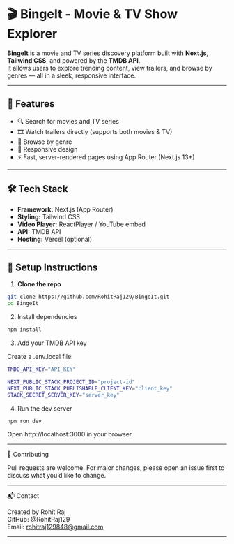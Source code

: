# 🎬 BingeIt - Movie & TV Show Explorer

**BingeIt** is a movie and TV series discovery platform built with **Next.js**, **Tailwind CSS**, and powered by the **TMDB API**.  
It allows users to explore trending content, view trailers, and browse by genres — all in a sleek, responsive interface.

---

## 🚀 Features

- 🔍 Search for movies and TV series
- 🎞️ Watch trailers directly (supports both movies & TV)
- 🧲 Browse by genre
- 📱 Responsive design
- ⚡ Fast, server-rendered pages using App Router (Next.js 13+)

---

## 🛠️ Tech Stack

- **Framework:** Next.js (App Router)
- **Styling:** Tailwind CSS
- **Video Player:** ReactPlayer / YouTube embed
- **API:** TMDB API
- **Hosting:** Vercel (optional)

---

## 🔧 Setup Instructions

1. **Clone the repo**

```bash
git clone https://github.com/RohitRaj129/BingeIt.git
cd BingeIt
```

2. Install dependencies

```bash
npm install
```

3. Add your TMDB API key

Create a .env.local file:

```bash
TMDB_API_KEY="API_KEY"

NEXT_PUBLIC_STACK_PROJECT_ID="project-id"
NEXT_PUBLIC_STACK_PUBLISHABLE_CLIENT_KEY="client_key"
STACK_SECRET_SERVER_KEY="server_key"
```

4. Run the dev server

```bash
npm run dev
```

Open http://localhost:3000 in your browser.

---

🤝 Contributing

Pull requests are welcome. For major changes, please open an issue first to discuss what you’d like to change.

---

📬 Contact

Created by Rohit Raj\
GitHub: @RohitRaj129\
Email: rohitraj129848@gmail.com

---
